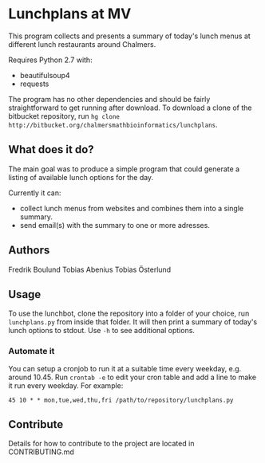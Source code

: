 # Lunchplans at MV
This program collects and presents a summary of today's lunch menus at
different lunch restaurants around Chalmers. 

Requires Python 2.7 with:

  * beautifulsoup4
  * requests

The program has no other dependencies and should be fairly straightforward
to get running after download. To download a clone of the bitbucket repository,
run `hg clone http://bitbucket.org/chalmersmathbioinformatics/lunchplans`. 


## What does it do?
The main goal was to produce a simple program that could generate a listing of
available lunch options for the day.

Currently it can:

  * collect lunch menus from websites and combines them into a single summary. 
  * send email(s) with the summary to one or more adresses.


## Authors
Fredrik Boulund
Tobias Abenius
Tobias Österlund
*<your name here>*


## Usage
To use the lunchbot, clone the repository into a folder of your choice, run
`lunchplans.py` from inside that folder. It will then print a summary of
today's lunch options to stdout. Use `-h` to see additional options.


### Automate it
You can setup a cronjob to run it at a suitable time every weekday, e.g. around
10.45. Run `crontab -e` to edit your cron table and add a line to make it run
every weekday. For example:

    45 10 * * mon,tue,wed,thu,fri /path/to/repository/lunchplans.py

## Contribute
Details for how to contribute to the project are located in CONTRIBUTING.md
